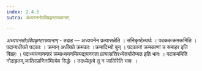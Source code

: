 ```yaml
---
index: 2.4.5
sutra: अध्ययनतोऽविप्रकृष्टाख्यानाम्

---
```

_अध्ययनतोऽविप्रकृष्टाख्यानाम्_ - तदाह — अध्ययनेन प्रत्यासन्नेति । संनिकृष्टेत्यर्थः । पदककक्रमकमिति । पदान्यधीयते पदकाः । क्रमान् अधीयते क्रमकाः ।क्रमादिभ्यो बुन् । पदकानां क्रमकाणां च समाहर इति विग्रहः । पदाध्ययनानन्तरं क्रमाध्ययनमित्यद्ययनगता प्रत्यासत्तिरध्येतर्यारोप्यत इति भावः । पदक्रममिति नोदाहृतम्,जातिरप्राणिना॑मित्येव सिद्धेः । तदध्येतृत्वे तु न जातिरिति भावः ।